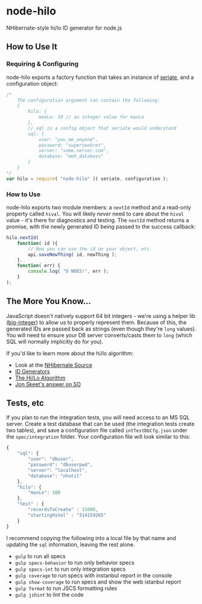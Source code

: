# node-hilo

NHibernate-style hi/lo ID generator for node.js

## How to Use It

### Requiring & Configuring

node-hilo exports a factory function that takes an instance of [seriate](https://github.com/leankit-labs/seriate), and a configuration object:
```javascript
/*
	The configuration argument can contain the following:
	{
		hilo: {
			maxLo: 10 // an integer value for maxLo
		},
		// sql is a config object that seriate would understand
		sql: {
			user: "you_me_anyone",
			password: "superseekret",
			server: "some.server.com",
			database: "meh_databass"
		}
	}
*/
var hilo = require( "node-hilo" )( seriate, configuration );
```

### How to Use

node-hilo exports two module members: a `nextId` method and a read-only property called `hival`. You will likely *never* need to care about the `hival` value - it's there for diagnostics and testing. The `nextId` method returns a promise, with the newly generated ID being passed to the success callback:

```javascript
hilo.nextId(
	function( id ){
		// Now you can use the id on your object, etc.
		api.saveNewThing( id, newThing );
	},
	function( err) {
		console.log( "O NOES!", err );
	}
);
```

## The More You Know...
JavaScript doesn't natively support 64 bit integers - we're using a helper lib ([big-integer](https://www.npmjs.com/package/big-integer)) to allow us to properly represent them. Because of this, the generated IDs are passed back as strings (even though they're `long` values). You will need to ensure your DB server converts/casts them to `long` (which SQL will normally implicitly do for you).

If you'd like to learn more about the hi/lo algorithm:

* Look at the [NHibernate Source](https://github.com/nhibernate/nhibernate-core/blob/c85d038dce8ba87bd3f4de2458b4ef6e2497f7f8/src/NHibernate/Id/TableHiLoGenerator.cs#L82)
* [ID Generators](http://learningviacode.blogspot.com/2011/09/id-generators-2.html)
* [The Hi/Lo Algorithm](http://java.dzone.com/articles/hilo-algorithm)
* [Jon Skeet's answer on SO](http://stackoverflow.com/a/282113/713567)

## Tests, etc

If you plan to run the integration tests, you will need access to an MS SQL server. Create a test database that can be used (the integration tests create two tables), and save a configuration file called `intTestDbCfg.json` under the `spec/integration` folder. Your configuration file will look similar to this:

```javascript
{
	"sql": {
		"user": "dbuser",
		"password": "dbuserpwd",
		"server": "localhost",
		"database": "nhutil"
	},
	"hilo": {
		"maxLo": 100
	},
	"test" : {
		"recordsToCreate" : 15000,
		"startingHiVal" : "314159265"
	}
}
```

I recommend copying the following into a local file by that name and updating the `sql` information, leaving the rest alone.

* `gulp` to run all specs
* `gulp specs-behavior` to run only behavior specs
* `gulp specs-int` to run only integration specs
* `gulp coverage` to run specs with instanbul report in the console
* `gulp show-coverage` to run specs and show the web istanbul report
* `gulp format` to run JSCS formatting rules
* `gulp jshint` to lint the code

